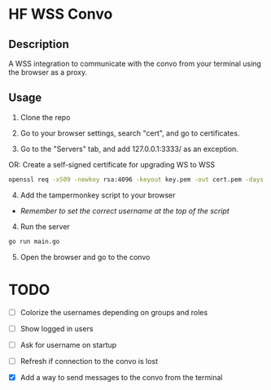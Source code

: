 # HF WSS Convo

## Description
A WSS integration to communicate with the convo from your terminal using the browser as a proxy.

## Usage
1. Clone the repo

2. Go to your browser settings, search "cert", and go to certificates.
3. Go to the "Servers" tab, and add 127.0.0.1:3333/ as an exception.

OR:
Create a self-signed certificate for upgrading WS to WSS
```bash
openssl req -x509 -newkey rsa:4096 -keyout key.pem -out cert.pem -days 365 -nodes
```

4. Add the tampermonkey script to your browser
 * *Remember to set the correct username at the top of the script*

4. Run the server
```bash
go run main.go
```

5. Open the browser and go to the convo

# TODO

- [ ] Colorize the usernames depending on groups and roles
- [ ] Show logged in users
- [ ] Ask for username on startup
- [ ] Refresh if connection to the convo is lost

- [x] Add a way to send messages to the convo from the terminal
